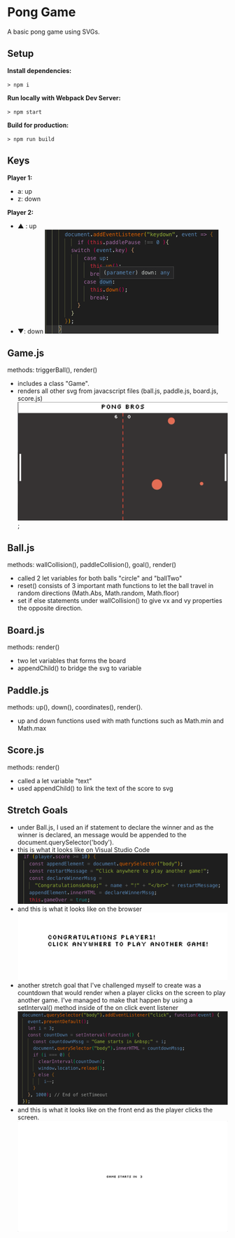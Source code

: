 # Pong Game

A basic pong game using SVGs.

## Setup

**Install dependencies:**

`> npm i`

**Run locally with Webpack Dev Server:**

`> npm start`

**Build for production:**

`> npm run build`

## Keys

**Player 1:**
* a: up
* z: down

**Player 2:**
* ▲ : up
* ▼: down
![alt text](screenshots/up-down-key.png)


## Game.js

methods: triggerBall(), render()

- includes a class "Game".
- renders all other svg from javacscript files (ball.js, paddle.js, board.js, score.js)
![alt text](screenshots/whole-game.gif);

## Ball.js

methods: wallCollision(), paddleCollision(), goal(), render()

- called 2 let variables for both balls "circle" and "ballTwo"
- reset() consists of 3 important math functions to let the ball travel in random directions (Math.Abs, Math.random, Math.floor)
- set if else statements under wallCollision() to give vx and vy properties the opposite direction.

## Board.js 

methods: render()

- two let variables that forms the board
- appendChild() to bridge the svg to variable


## Paddle.js

methods: up(), down(), coordinates(), render().
- up and down functions used with math functions such as Math.min and Math.max


## Score.js

methods: render()

- called a let variable "text" 
- used appendChild() to link the text of the score to svg

## Stretch Goals

- under Ball.js, I used an if statement to declare the winner and as the winner is declared, an message would be appended to the document.querySelector('body').
- this is what it looks like on Visual Studio Code
![alt text](screenshots/declare-winner.png)
- and this is what it looks like on the browser
![alt text](screenshots/declare-winner-browser.png)
- another stretch goal that I've challenged myself to create was a countdown that would render when a player clicks on the screen to play another game. I've managed to make that happen by using a setInterval() method inside of the on click event listener
![alt text](screenshots/set-interval.png)
- and this is what it looks like on the front end as the player clicks the screen.
![alt text](screenshots/countdown.gif)